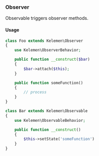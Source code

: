 ### Observer

Observable triggers observer methods.

#### Usage

```php
class Foo extends Kelemen\Observer
{
    use Kelemen\ObserverBehavior;

    public function __construct($bar)
    {
        $bar->attach($this);
    }

    public function someFunction()
    {
        // process
    }
}

class Bar extends Kelemen\Observable
{
    use Kelemen\ObservableBehavior;

    public function __construct()
    {
        $this->setState('someFunction')
    }
}
```